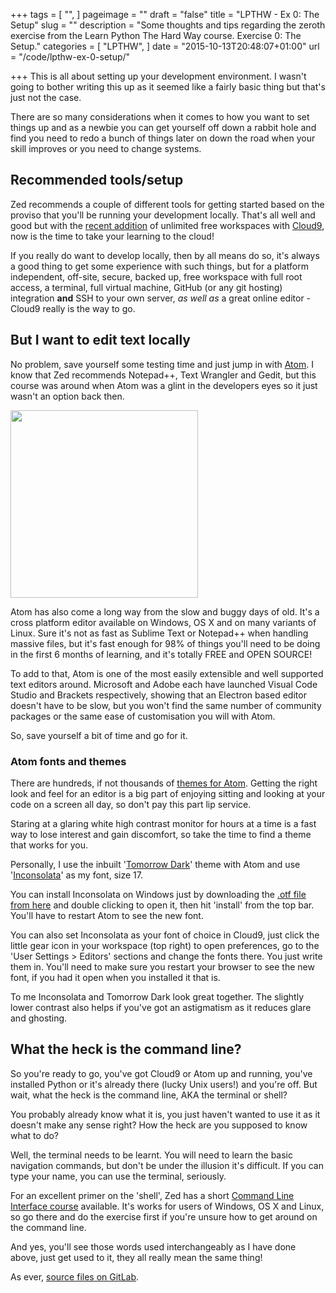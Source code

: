 +++
tags = [
  "",
]
pageimage = ""
draft = "false"
title = "LPTHW - Ex 0: The Setup"
slug = ""
description = "Some thoughts and tips regarding the zeroth exercise from the Learn Python The Hard Way course. Exercise 0: The Setup."
categories = [
  "LPTHW",
]
date = "2015-10-13T20:48:07+01:00"
url = "/code/lpthw-ex-0-setup/"

+++
This is all about setting up your development environment. I wasn't going to bother writing this up as it seemed like a fairly basic thing but that's just not the case.

There are so many considerations when it comes to how you want to set things up and as a newbie you can get yourself off down a rabbit hole and find you need to redo a bunch of things later on down the road when your skill improves or you need to change systems.

## Recommended tools/setup

Zed recommends a couple of different tools for getting started based on the proviso that you'll be running your development locally. That's all well and good but with the [recent addition](https://c9.io/blog/increased-limits-for-free-users-enough-is-almost-never-enough/) of unlimited free workspaces with [Cloud9](https://c9.io), now is the time to take your learning to the cloud!

If you really do want to develop locally, then by all means do so, it's always a good thing to get some experience with such things, but for a platform independent, off-site, secure, backed up, free workspace with full root access, a terminal, full virtual machine, GitHub (or any git hosting) integration **and** SSH to your own server, *as well as* a great online editor - Cloud9 really is the way to go.

## But I want to edit text locally

No problem, save yourself some testing time and just jump in with [Atom](https://atom.io). I know that Zed recommends Notepad++, Text Wrangler and Gedit, but this course was around when Atom was a glint in the developers eyes so it just wasn't an option back then.

[<img src="/img/2015/10/Atom_editor_logo.svg.png" width=300 >](https://atom.io)

Atom has also come a long way from the slow and buggy days of old. It's a cross platform editor available on Windows, OS X and on many variants of Linux. Sure it's not as fast as Sublime Text or Notepad++ when handling massive files, but it's fast enough for 98% of things you'll need to be doing in the first 6 months of learning, and it's totally FREE and OPEN SOURCE!

To add to that, Atom is one of the most easily extensible and well supported text editors around. Microsoft and Adobe each have launched Visual Code Studio and Brackets respectively, showing that an Electron based editor doesn't have to be slow, but you won't find the same number of community packages or the same ease of customisation you will with Atom.

So, save yourself a bit of time and go for it.

### Atom fonts and themes

There are hundreds, if not thousands of [themes for Atom](https://atom.io/themes/). Getting the right look and feel for an editor is a big part of enjoying sitting and looking at your code on a screen all day, so don't pay this part lip service.

Staring at a glaring white high contrast monitor for hours at a time is a fast way to lose interest and gain discomfort, so take the time to find a theme that works for you. 

Personally, I use the inbuilt '[Tomorrow Dark](https://atom.io/themes/base16-tomorrow-dark-theme)' theme with Atom and use '[Inconsolata](http://www.levien.com/type/myfonts/inconsolata.html)' as my font, size 17. 

You can install Inconsolata on Windows just by downloading the [.otf file from here](http://www.levien.com/type/myfonts/Inconsolata.otf) and double clicking to open it, then hit 'install' from the top bar. You'll have to restart Atom to see the new font. 

You can also set Inconsolata as your font of choice in Cloud9, just click the little gear icon in your workspace (top right) to open preferences, go to the 'User Settings > Editors' sections and change the fonts there. You just write them in. You'll need to make sure you restart your browser to see the new font, if you had it open when you installed it that is. 

To me Inconsolata and Tomorrow Dark look great together. The slightly lower contrast also helps if you've got an astigmatism as it reduces glare and ghosting.

## What the heck is the command line?

So you're ready to go, you've got Cloud9 or Atom up and running, you've installed Python or it's already there (lucky Unix users!) and you're off. But wait, what the heck is the command line, AKA the terminal or shell?

You probably already know what it is, you just haven't wanted to use it as it doesn't make any sense right? How the heck are you supposed to know what to do?

Well, the terminal needs to be learnt. You will need to learn the basic navigation commands, but don't be under the illusion it's difficult. If you can type your name, you can use the terminal, seriously. 

For an excellent primer on the 'shell', Zed has a short [Command Line Interface course](http://cli.learncodethehardway.org/book/) available. It's works for users of Windows, OS X and Linux, so go there and do the exercise first if you're unsure how to get around on the command line. 

And yes, you'll see those words used interchangeably as I have done above, just get used to it, they all really mean the same thing!

As ever, [source files on GitLab](https://gitlab.com/josharcher/LPTHW).
